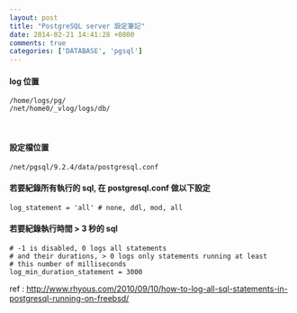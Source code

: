 ```yaml
---
layout: post
title: "PostgreSQL server 設定筆記"
date: 2014-02-21 14:41:28 +0800
comments: true
categories: ['DATABASE', 'pgsql']
---
```


#### log 位置
```
/home/logs/pg/
/net/home0/_vlog/logs/db/
```
<br/>

#### 設定檔位置
```
/net/pgsql/9.2.4/data/postgresql.conf
```

#### 若要紀錄所有執行的 sql, 在 postgresql.conf 做以下設定
```
log_statement = 'all' # none, ddl, mod, all
```

#### 若要紀錄執行時間 > 3 秒的 sql
```
# -1 is disabled, 0 logs all statements
# and their durations, > 0 logs only statements running at least 
# this number of milliseconds
log_min_duration_statement = 3000
```
ref : http://www.rhyous.com/2010/09/10/how-to-log-all-sql-statements-in-postgresql-running-on-freebsd/

